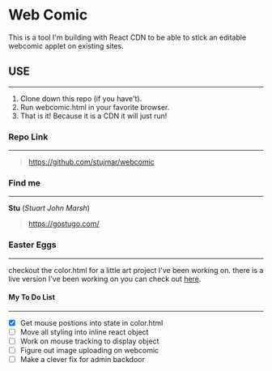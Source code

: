 # Web Comic
This is a tool I'm building with React CDN to be able to stick an editable webcomic applet on existing sites.

## USE
---
1. Clone down this repo (if you have't).
1. Run webcomic.html in your favorite browser.
1. That is it! Because it is a CDN it will just run!

### Repo Link
---
> https://github.com/stujmar/webcomic

### Find me
---
**Stu** (_Stuart John Marsh_)
> https://gostugo.com/

### Easter Eggs
---
checkout the color.html for a little art project I've been working on. there is a live version I've been working on you can check out [here](https://gostugo.com/color.html#/ "Live Color Site").

#### My To Do List
---
* [x] Get mouse postions into state in color.html
* [ ] Move all styling into inline react object
* [ ] Work on mouse tracking to display object
* [ ] Figure out image uploading on webcomic
* [ ] Make a clever fix for admin backdoor